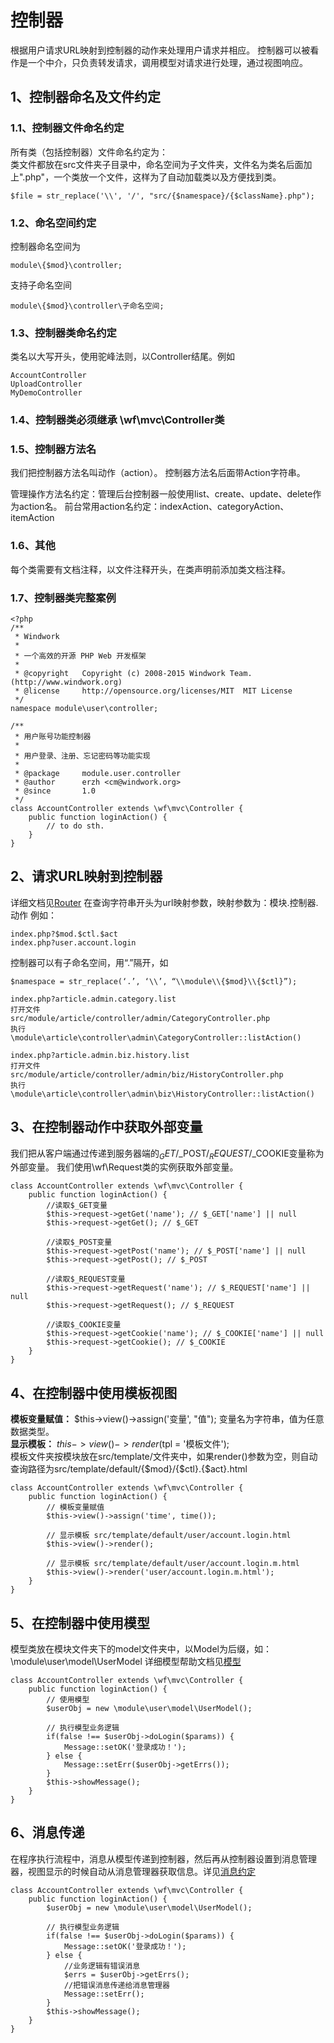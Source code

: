 控制器
===========
根据用户请求URL映射到控制器的动作来处理用户请求并相应。
控制器可以被看作是一个中介，只负责转发请求，调用模型对请求进行处理，通过视图响应。

1、控制器命名及文件约定
-----------------------
### 1.1、控制器文件命名约定
所有类（包括控制器）文件命名约定为：   
类文件都放在src文件夹子目录中，命名空间为子文件夹，文件名为类名后面加上".php"，一个类放一个文件，这样为了自动加载类以及方便找到类。
```
$file = str_replace('\\', '/', "src/{$namespace}/{$className}.php");
```

### 1.2、命名空间约定
控制器命名空间为
```
module\{$mod}\controller;
```
支持子命名空间
```
module\{$mod}\controller\子命名空间;
```
### 1.3、控制器类命名约定
类名以大写开头，使用驼峰法则，以Controller结尾。例如
```
AccountController
UploadController
MyDemoController
```
### 1.4、控制器类必须继承 \wf\mvc\Controller类

### 1.5、控制器方法名
我们把控制器方法名叫动作（action）。
控制器方法名后面带Action字符串。

管理操作方法名约定：管理后台控制器一般使用list、create、update、delete作为action名。
前台常用action名约定：indexAction、categoryAction、itemAction


### 1.6、其他
每个类需要有文档注释，以文件注释开头，在类声明前添加类文档注释。

### 1.7、控制器类完整案例
```
<?php
/**
 * Windwork
 * 
 * 一个高效的开源 PHP Web 开发框架
 * 
 * @copyright   Copyright (c) 2008-2015 Windwork Team. (http://www.windwork.org)
 * @license     http://opensource.org/licenses/MIT	MIT License
 */
namespace module\user\controller;

/**
 * 用户账号功能控制器
 * 
 * 用户登录、注册、忘记密码等功能实现
 * 
 * @package     module.user.controller
 * @author      erzh <cm@windwork.org>
 * @since       1.0
 */
class AccountController extends \wf\mvc\Controller {
    public function loginAction() {
        // to do sth.
    }
}
```


2、请求URL映射到控制器
-----------------------
详细文档见[Router](wf.mvc.router.html)
在查询字符串开头为url映射参数，映射参数为：模块.控制器.动作
例如：
```
index.php?$mod.$ctl.$act
index.php?user.account.login
```

控制器可以有子命名空间，用“.”隔开，如 
```
$namespace = str_replace(‘.’, ‘\\’, “\\module\\{$mod}\\{$ctl}”);

index.php?article.admin.category.list 
打开文件
src/module/article/controller/admin/CategoryController.php
执行
\module\article\controller\admin\CategoryController::listAction()

index.php?article.admin.biz.history.list 
打开文件
src/module/article/controller/admin/biz/HistoryController.php
执行
\module\article\controller\admin\biz\HistoryController::listAction()
```

3、在控制器动作中获取外部变量
-------------------------
我们把从客户端通过传递到服务器端的$_GET/$_POST/$_REQUEST/$_COOKIE变量称为外部变量。
我们使用\wf\Request类的实例获取外部变量。
```
class AccountController extends \wf\mvc\Controller {
    public function loginAction() {
        //读取$_GET变量
        $this->request->getGet('name'); // $_GET['name'] || null
        $this->request->getGet(); // $_GET

        //读取$_POST变量
        $this->request->getPost('name'); // $_POST['name'] || null
        $this->request->getPost(); // $_POST

        //读取$_REQUEST变量
        $this->request->getRequest('name'); // $_REQUEST['name'] || null
        $this->request->getRequest(); // $_REQUEST

        //读取$_COOKIE变量
        $this->request->getCookie('name'); // $_COOKIE['name'] || null
        $this->request->getCookie(); // $_COOKIE
    }
}
```

4、在控制器中使用模板视图
------------------
**模板变量赋值：** $this->view()->assign('变量', "值"); 变量名为字符串，值为任意数据类型。   
**显示模板：** $this->view()->render($tpl = '模板文件');  
模板文件夹按模块放在src/template/文件夹中，如果render()参数为空，则自动查询路径为src/template/default/{$mod}/{$ctl}.{$act}.html
```
class AccountController extends \wf\mvc\Controller {
    public function loginAction() {
        // 模板变量赋值
        $this->view()->assign('time', time());

        // 显示模板 src/template/default/user/account.login.html
        $this->view()->render();

        // 显示模板 src/template/default/user/account.login.m.html
        $this->view()->render('user/account.login.m.html');
    }
}
```

5、在控制器中使用模型
-----------------------
模型类放在模块文件夹下的model文件夹中，以Model为后缀，如：\module\user\model\UserModel
详细模型帮助文档见[模型](mvc_model.html)
```
class AccountController extends \wf\mvc\Controller {
    public function loginAction() {
        // 使用模型
        $userObj = new \module\user\model\UserModel();

        // 执行模型业务逻辑
        if(false !== $userObj->doLogin($params)) {
            Message::setOK('登录成功！');
        } else {
            Message::setErr($userObj->getErrs());
        }
        $this->showMessage();
    }
}
```
6、消息传递
--------------------
在程序执行流程中，消息从模型传递到控制器，然后再从控制器设置到消息管理器，视图显示的时候自动从消息管理器获取信息。详见[消息约定](message.html)
```
class AccountController extends \wf\mvc\Controller {
    public function loginAction() {
        $userObj = new \module\user\model\UserModel();

        // 执行模型业务逻辑
        if(false !== $userObj->doLogin($params)) {
            Message::setOK('登录成功！');
        } else {
            //业务逻辑有错误消息
            $errs = $userObj->getErrs();
            //把错误消息传递给消息管理器
            Message::setErr();
        }
        $this->showMessage();
    }
}
```
